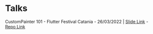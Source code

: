 # Talks

CustomPainter 101 - Flutter Festival Catania - 26/03/2022 | [Slide Link](https://docs.google.com/presentation/d/1MgaR0Oqe9pUTnA4khUgaTNRrgQ75iisjONiHbQXwALI/edit?usp=drivesdk) - [Repo Link](https://github.com/SaltySpaghetti/custompainter_101)
